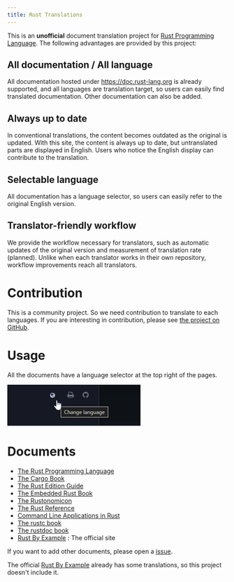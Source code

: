 ```yaml
---
title: Rust Translations
---
```


This is an **unofficial** document translation project for [Rust Programming Language](https://rust-lang.org).
The following advantages are provided by this project:

## All documentation / All language
All documentation hosted under https://doc.rust-lang.org is already supported, and all languages are translation target, so users can easily find translated documentation. Other documentation can also be added.

## Always up to date
In conventional translations, the content becomes outdated as the original is updated. With this site, the content is always up to date, but untranslated parts are displayed in English. Users who notice the English display can contribute to the translation.

## Selectable language
All documentation has a language selector, so users can easily refer to the original English version.

## Translator-friendly workflow
We provide the workflow necessary for translators, such as automatic updates of the original version and measurement of translation rate (planned). Unlike when each translator works in their own repository, workflow improvements reach all translators.

# Contribution

This is a community project. So we need contribution to translate to each languages.
If you are interesting in contribution, please see [the project on GitHub](https://github.com/rust-lang-translations/project).

# Usage

All the documents have a language selector at the top right of the pages.

![language selector](./img/capture.png)

# Documents

* [The Rust Programming Language](https://rust-lang-translations.org/book)
* [The Cargo Book](https://rust-lang-translations.org/cargo)
* [The Rust Edition Guide](https://rust-lang-translations.org/edition-guide)
* [The Embedded Rust Book](https://rust-lang-translations.org/embedded-book)
* [The Rustonomicon](https://rust-lang-translations.org/nomicon)
* [The Rust Reference](https://rust-lang-translations.org/reference)
* [Command Line Applications in Rust](https://rust-lang-translations.org/rust-cli)
* [The rustc book](https://rust-lang-translations.org/rustc)
* [The rustdoc book](https://rust-lang-translations.org/rustdoc)
* [Rust By Example](https://doc.rust-lang.org/rust-by-example) : The official site

If you want to add other documents, please open a [issue](https://github.com/rust-lang-translations/project/issues).

The official [Rust By Example](https://doc.rust-lang.org/rust-by-example) already has some translations, so this project doesn't include it.
